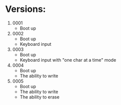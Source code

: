 # Versions:
   1. 0001
      - Boot up 
   2. 0002
      - Boot up 
      - Keyboard input
   3. 0003
      - Boot up
      - Keyboard input with "one char at a time" mode
   4. 0004
      - Boot up 
      - The ability to write
   5. 0005
      - Boot up
      - The ability to write
      - The ability to erase